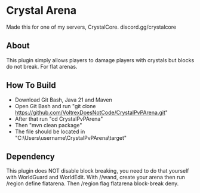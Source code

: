 # Crystal Arena

Made this for one of my servers, CrystalCore.
discord.gg/crystalcore

## About

This plugin simply allows players to damage players with crystals but blocks do not break. For flat arenas.

## How To Build

- Download Git Bash, Java 21 and Maven
- Open Git Bash and run "git clone https://github.com/VoltrexDoesNotCode/CrystalPvPArena.git"
- After that run "cd CrystalPvPArena"
- Then "mvn clean package"
- The file should be located in "C:\Users\username\CrystalPvPArena\target"

## Dependency 

This plugin does NOT disable block breaking, you need to do that yourself with WorldGuard and WorldEdit.
With //wand, create your arena then run /region define flatarena. Then /region flag flatarena block-break deny.
